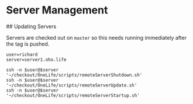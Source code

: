 # Server Management

## Updating Servers

Servers are checked out on `master` so this needs running immediately after the tag is pushed.

```
user=richard
server=server1.oho.life

ssh -n $user@$server '~/checkout/OneLife/scripts/remoteServerShutdown.sh'
ssh -n $user@$server '~/checkout/OneLife/scripts/remoteServerUpdate.sh'
ssh -n $user@$server '~/checkout/OneLife/scripts/remoteServerStartup.sh'
```